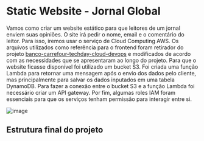 # Static Website - Jornal Global
Vamos como criar um website estático para que leitores de um jornal enviem suas opiniões. O site irá pedir o nome, email e o comentário do leitor. Para isso, iremos usar o serviço de Cloud Computing AWS. Os arquivos utilizados como referência para o frontend foram retirador do projeto [banco-carrefour-techday-cloud-devops](https://github.com/digitalinnovationone/banco-carrefour-techday-cloud-devops) e modificados de acordo com as necessidades que se apresentaram ao longo do projeto. Para que o website ficasse disponível foi utilizado um bucket S3. Foi criada uma função Lambda para retornar uma mensagem após o envio dos dados pelo cliente, mas principalmente para salvar os dados inputados em uma tabela DynamoDB. Para fazer a conexão entre o bucket S3 e a função Lambda foi necessário criar um API gateway. Por fim, algumas roles IAM foram essenciais para que os serviços tenham permissão para interagir entre si.

![image](https://github.com/santoscb/Static-Website---Jornal-Global/assets/104686090/7f3d126b-6151-4f57-8828-e6a09394149c)


## Estrutura final do projeto

